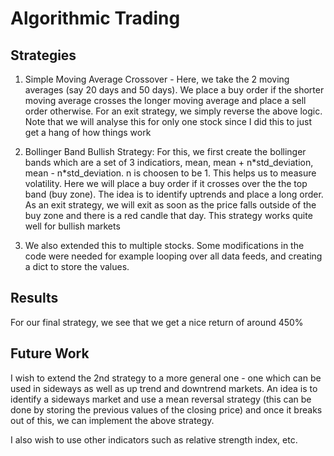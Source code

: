 # Algorithmic Trading

## Strategies

1. Simple Moving Average Crossover - Here, we take the 2 moving averages (say 20 days and 50 days). We place a buy order if the shorter moving average crosses the longer moving average and place a sell order otherwise.
For an exit strategy, we simply reverse the above logic. Note that we will analyse this for only one stock since I did this to just get a hang of how things work

2. Bollinger Band Bullish Strategy: For this, we first create the bollinger bands which are a set of 3 indicatiors, mean, mean + n\*std_deviation, mean - n\*std_deviation. n is choosen to be 1. This helps us to measure volatility. Here we will place a buy order if it crosses over the the top band (buy zone). The idea is to identify uptrends and place a long order. As an exit strategy, we will exit as soon as the price falls outside of the buy zone and there is a red candle that day. This strategy works quite well for bullish markets


3. We also extended this to multiple stocks. Some modifications in the code were needed for example looping over all data feeds, and creating a dict to store the values.
## Results

For our final strategy, we see that we get a nice return of around 450%

## Future Work

I wish to extend the 2nd strategy to a more general one - one which can be used in sideways as well as up trend and downtrend markets. An idea is to identify a sideways market and use a mean reversal strategy (this can be done by storing the previous values of the closing price) and once it breaks out of this, we can implement the above strategy.
 
I also wish to use other indicators such as relative strength index, etc.


